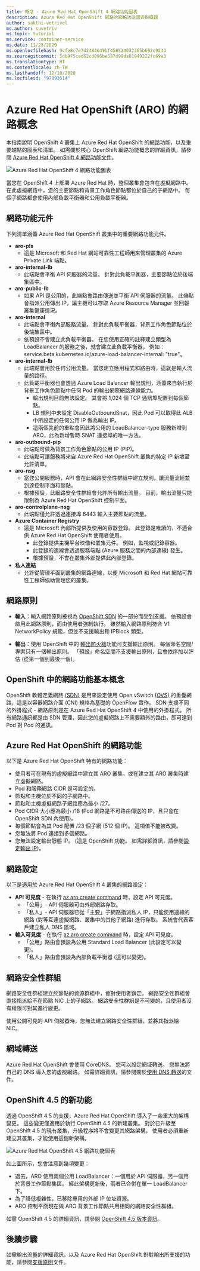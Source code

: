 ```yaml
---
title: 概念 - Azure Red Hat OpenShift 4 網路功能圖表
description: Azure Red Hat OpenShift 網路的網路功能圖表與概觀
author: sakthi-vetrivel
ms.author: suvetriv
ms.topic: tutorial
ms.service: container-service
ms.date: 11/23/2020
ms.openlocfilehash: 9cfe8c7e7d2484649bf458524032365b692c9243
ms.sourcegitcommit: 5db975ced62cd095be587d99da01949222fc69a3
ms.translationtype: HT
ms.contentlocale: zh-TW
ms.lasthandoff: 12/10/2020
ms.locfileid: "97093514"
---
```

# <a name="network-concepts-for-azure-red-hat-openshift-aro"></a>Azure Red Hat OpenShift (ARO) 的網路概念

本指南說明 OpenShift 4 叢集上 Azure Red Hat OpenShift 的網路功能，以及重要端點的圖表和清單。 如需關於核心 OpenShift 網路功能概念的詳細資訊，請參閱 [Azure Red Hat OpenShift 4 網路功能文件](https://docs.openshift.com/aro/4/networking/understanding-networking.html)。

![Azure Red Hat OpenShift 4 網路功能圖表](./media/concepts-networking/aro4-networking-diagram.png)

當您在 OpenShift 4 上部署 Azure Red Hat 時，整個叢集會包含在虛擬網路中。 在此虛擬網路中，您的主要節點和背景工作角色節點都位於自己的子網路中。 每個子網路都會使用內部負載平衡器和公用負載平衡器。

## <a name="networking-components"></a>網路功能元件

下列清單涵蓋 Azure Red Hat OpenShift 叢集中的重要網路功能元件。

* **aro-pls**
    * 這是 Microsoft 和 Red Hat 網站可靠性工程師用來管理叢集的 Azure Private Link 端點。
* **aro-internal-lb**
    * 此端點會平衡 API 伺服器的流量。 針對此負載平衡器，主要節點位於後端集區中。
* **aro-public-lb**
    * 如果 API 是公用的，此端點會路由傳送並平衡 API 伺服器的流量。 此端點會指派公用傳出 IP，讓主機可以存取 Azure Resource Manager 並回報叢集健康情況。
* **aro-internal**
    * 此端點會平衡內部服務流量。 針對此負載平衡器，背景工作角色節點位於後端集區中。
    * 依預設不會建立此負載平衡器。 在您使用正確的註釋建立類型為 LoadBalancer 的服務之後，就會建立此負載平衡器。 例如：service.beta.kubernetes.io/azure-load-balancer-internal: "true"。
* **aro-internal-lb**
    * 此端點會用於任何公用流量。 當您建立應用程式和路由時，這就是輸入流量的路徑。
    * 此負載平衡器也會透過 Azure Load Balancer 輸出規則，涵蓋來自執行於背景工作角色節點中任何 Pod 的輸出網際網路連線能力。
        * 輸出規則目前無法設定。 其會將 1,024 個 TCP 通訊埠配置到每個節點。
        * LB 規則中未設定 DisableOutboundSnat，因此 Pod 可以取得此 ALB 中所設定的任何公用 IP 做為輸出 IP。
        * 這兩個先前的重點會因此將公用的 LoadBalancer-type 服務新增到 ARO，此為新增暫時 SNAT 連接埠的唯一方法。
* **aro-outbound-pip**
    * 此端點可做為背景工作角色節點的公用 IP (PIP)。
    * 此端點可讓服務將來自 Azure Red Hat OpenShift 叢集的特定 IP 新增至允許清單。
* **aro-nsg**
    * 當您公開服務時，API 會在此網路安全性群組中建立規則，讓流量流經並到達控制平面和節點。
    * 根據預設，此網路安全性群組會允許所有輸出流量。 目前，輸出流量只能限制為 Azure Red Hat OpenShift 控制平面。
* **aro-controlplane-nsg**
  * 此端點僅允許透過連接埠 6443 輸入主要節點的流量。
* **Azure Container Registry**
    * 這是 Microsoft 內部所提供及使用的容器登錄。 此登錄是唯讀的，不適合供 Azure Red Hat OpenShift 使用者使用。
        * 此登錄提供主機平台映像和叢集元件。 例如，監視或記錄容器。
        * 此登錄的連線會透過服務端點 (Azure 服務之間的內部連線) 發生。
        * 根據預設，不會在叢集外部提供此內部登錄。
* **私人連結**
    * 允許從管理平面到叢集的網路連線，以便 Microsoft 和 Red Hat 網站可靠性工程師協助管理您的叢集。

## <a name="networking-policies"></a>網路原則

* **輸入**：輸入網路原則被視為 [OpenShift SDN](https://docs.openshift.com/container-platform/4.5/networking/openshift_sdn/about-openshift-sdn.html) 的一部分而受到支援。 依預設會啟用此網路原則，而由使用者強制執行。 雖然輸入網路原則符合 V1 NetworkPolicy 規範，但並不支援輸出和 IPBlock 類型。

* **輸出**：使用 OpenShift 中的 [輸出防火牆](https://docs.openshift.com/container-platform/4.5/networking/openshift_sdn/configuring-egress-firewall.html)功能可支援輸出原則。 每個命名空間/專案只有一個輸出原則。 「預設」命名空間不支援輸出原則，且會依序加以評估 (從第一個到最後一個)。

## <a name="networking-basics-in-openshift"></a>OpenShift 中的網路功能基本概念

OpenShift 軟體定義網路 [(SDN)](https://docs.openshift.com/container-platform/4.5/networking/openshift_sdn/about-openshift-sdn.html) 是用來設定使用 Open vSwitch [(OVS)](https://www.openvswitch.org/) 的重疊網路，這是以容器網路介面 (CNI) 規格為基礎的 OpenFlow 實作。 SDN 支援不同的外掛程式 - 網路原則是在 Azure Red Hat OpenShift 4 中使用的外掛程式。 所有網路通訊都是由 SDN 管理，因此您的虛擬網路上不需要額外的路由，即可達到 Pod 對 Pod 的通訊。

## <a name="networking--for-azure-red-hat-openshift"></a>Azure Red Hat OpenShift 的網路功能

以下是 Azure Red Hat OpenShift 特有的網路功能：
* 使用者可在現有的虛擬網路中建立其 ARO 叢集，或在建立其 ARO 叢集時建立虛擬網路。
* Pod 和服務網路 CIDR 是可設定的。
* 節點和主機位於不同的子網路中。
* 節點和主機虛擬網路子網路應為最小 /27。
* Pod CIDR 大小應為最小 /18 (Pod 網路是不可路由傳送的 IP，且只會在 OpenShift SDN 內使用)。
* 每個節點會為其 Pod 配置 /23 個子網 (512 個 IP)。 這項值不能被改變。
* 您無法將 Pod 連接到多個網路。
* 您無法設定輸出靜態 IP。 (這是 OpenShift 功能。 如需詳細資訊，請參閱[設定輸出 IP](https://docs.openshift.com/container-platform/4.5/networking/openshift_sdn/assigning-egress-ips.html))。

## <a name="network-settings"></a>網路設定

以下是適用於 Azure Red Hat OpenShift 4 叢集的網路設定：

* **API 可見度** - 在執行 [az aro create command](tutorial-create-cluster.md#create-the-cluster) 時，設定 API 可見度。
    * 「公用」- API 伺服器可由外部網路存取。
    * 「私人」- API 伺服器已從「主要」子網路指派私人 IP，只能使用連線的網路 (對等互連虛擬網路、叢集中的其他子網路) 進行存取。 系統會代表客戶建立私人 DNS 區域。
* **輸入可見度** - 在執行 [az aro create command](tutorial-create-cluster.md#create-the-cluster) 時，設定 API 可見度。
    * 「公用」路由會預設為公用 Standard Load Balancer (此設定可以變更)。
    * 「私人」路由會預設為內部負載平衡器 (這可以變更)。

## <a name="network-security-groups"></a>網路安全性群組
網路安全性群組建立於節點的資源群組中，會對使用者鎖定。 網路安全性群組會直接指派給不在節點 NIC 上的子網路。 網路安全性群組是不可變的，且使用者沒有權限可對其進行變更。

使用公開可見的 API 伺服器時，您無法建立網路安全性群組，並將其指派給 NIC。

## <a name="domain-forwarding"></a>網域轉送
Azure Red Hat OpenShift 會使用 CoreDNS。 您可以設定網域轉送。 您無法將自己的 DNS 導入您的虛擬網路。 如需詳細資訊，請參閱關於[使用 DNS 轉送](https://docs.openshift.com/aro/4/networking/dns-operator.html#nw-dns-forward_dns-operator)的文件。

## <a name="whats-new-in-openshift-45"></a>OpenShift 4.5 的新功能

透過 OpenShift 4.5 的支援，Azure Red Hat OpenShift 導入了一些重大的架構變更。 這些變更僅適用於執行 OpenShift 4.5 的新建叢集。 對於已升級至 OpenShift 4.5 的現有叢集，升級程序將不會變更其網路架構。 使用者必須重新建立其叢集，才能使用這個新架構。

![Azure Red Hat OpenShift 4.5 網路功能圖表](./media/concepts-networking/aro-4-5-networking-diagram.png)

如上圖所示，您會注意到幾項變更：
* 過去，ARO 使用兩個公用 LoadBalancer：一個用於 API 伺服器，另一個用於背景工作節點集區。 經此架構更新後，兩者已合併在單一 LoadBalancer 下。 
* 為了降低複雜性，已移除專用的外部 IP 位址資源。
* ARO 控制平面現在與 ARO 背景工作節點共用相同的網路安全性群組。

如需 OpenShift 4.5 的詳細資訊，請參閱 [OpenShift 4.5 版本資訊](https://docs.openshift.com/container-platform/4.5/release_notes/ocp-4-5-release-notes.html)。

## <a name="next-steps"></a>後續步驟
如需輸出流量的詳細資訊，以及 Azure Red Hat OpenShift 針對輸出所支援的功能，請參閱[支援原則](support-policies-v4.md)文件。
